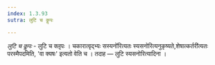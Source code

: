 ```yaml
---
index: 1.3.93
sutra: लुटि च कॢपः

---
```

_लुटि च कॢपः_ - लुटि च क्लृपः । चकारात्वृद्भ्यः सस्यनो॑रित्यतः स्यसनोरित्यनुकृष्यते,शेषात्कर्तरी॑त्यतः परस्मैपदमिति, 'वा क्यषः' इत्यतो वेति च । तदाह —  लुटि स्यसनोरित्यादिना । 